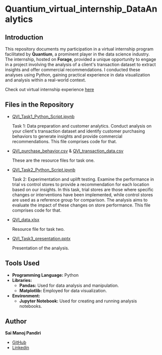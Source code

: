 # Quantium_virtual_internship_DataAnalytics

## Introduction
This repository documents my participation in a virtual internship program facilitated by **Quantium**, a prominent player in the data science industry. The internship, hosted on **Forage**, provided a unique opportunity to engage in a project involving the analysis of a client's transaction dataset to extract insights and offer commercial recommendations. I conducted these analyses using Python, gaining practical experience in data visualization and analysis within a real-world context.

Check out virtual internship experience [here](https://www.theforage.com/virtual-internships/prototype/NkaC7knWtjSbi6aYv/Data-Analytics)

## Files in the Repository

- [QVI_Task1_Python_Script.ipynb](QVI_Task1_Python_Script.ipynb)

  Task 1: Data preparation and customer analytics. Conduct analysis on your client's transaction dataset and identify customer purchasing behaviors to generate insights and provide commercial recommendations. This file comprises code for that.

- [QVI_purchase_behavior.csv](QVI_purchase_behavior.csv) & [QVI_transaction_data.csv](QVI_transaction_data.csv)

  These are the resource files for task one.

- [QVI_Task2_Python_Script.ipynb](QVI_Task2_Python_Script.ipynb)

  Task 2: Experimentation and uplift testing. Examine the performance in trial vs control stores to provide a recommendation for each location based on our insights. In this task, trial stores are those where specific changes or interventions have been implemented, while control stores are used as a reference group for comparison. The analysis aims to evaluate the impact of these changes on store performance. This file comprises code for that.

- [QVI_data.xlsx](QVI_data.xlsx)

  Resource file for task two.

- [QVI_Task3_presentation.pptx](QVI_Task3_presentation.pptx)

  Presentation of the analysis.

## Tools Used
- **Programming Language:** Python
- **Libraries:**
  - **Pandas:** Used for data analysis and manipulation.
  - **Matplotlib:** Employed for data visualization.
- **Environment:**
  - **Jupyter Notebook:** Used for creating and running analysis notebooks.

## Author
**Sai Manoj Pandiri**
- [GitHub](https://github.com/SAI-MANOJ-P)
- [Linkedin](https://www.linkedin.com/in/saimanojpandiri/)
